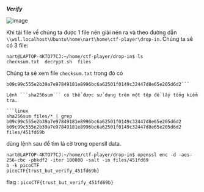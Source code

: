***Verify***

![image](https://github.com/user-attachments/assets/1757572e-d620-406a-9207-1e08874ad0b5)

Khi tải file về chúng ta được 1 file nén giải nén ra và theo đường dẫn ```\\wsl.localhost\Ubuntu\home\nart\home\ctf-player\drop-in```. 
Chúng ta sẽ có 3 file:

```linux
nart@LAPTOP-4KTO77CJ:~/home/ctf-player/drop-in$ ls
checksum.txt  decrypt.sh  files
```
Chúng ta sẽ xem file ```checksum.txt``` trong đó có

```cat checksum.txt
b09c99c555e2b39a7e97849181e8996bc6a62501f0149c32447d8e65e205d6d2```

Lệnh ```sha256sum``` có thể được sử dụng trên một tệp để lấy tổng kiểm tra.

```linux
sha256sum files/* | grep b09c99c555e2b39a7e97849181e8996bc6a62501f0149c32447d8e65e205d6d2
b09c99c555e2b39a7e97849181e8996bc6a62501f0149c32447d8e65e205d6d2  files/451fd69b
```
dùng lệnh sau để tìm lá cờ trong opensll data.

```linux
nart@LAPTOP-4KTO77CJ:~/home/ctf-player/drop-in$ openssl enc -d -aes-256-cbc -pbkdf2 -iter 100000 -salt -in files/451fd69
b -k picoCTF
picoCTF{trust_but_verify_451fd69b}
```

flag : ```picoCTF{trust_but_verify_451fd69b}```
